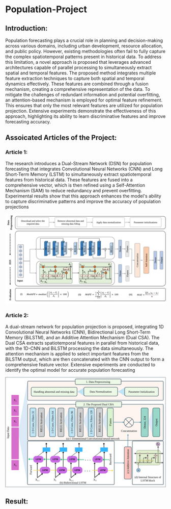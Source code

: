 # Population-Project

## Introduction:

Population forecasting plays a crucial role in planning and decision-making across various domains, including urban development, resource allocation, and public policy. However, existing methodologies often fail to fully capture the complex spatiotemporal patterns present in historical data. To address this limitation, a novel approach is proposed that leverages advanced architectures capable of parallel processing to simultaneously extract spatial and temporal features. The proposed method integrates multiple feature extraction techniques to capture both spatial and temporal dynamics effectively. These features are combined through a fusion mechanism, creating a comprehensive representation of the data. To mitigate the challenges of redundant information and potential overfitting, an attention-based mechanism is employed for optimal feature refinement. This ensures that only the most relevant features are utilized for population projection. Extensive experiments demonstrate the effectiveness of this approach, highlighting its ability to learn discriminative features and improve forecasting accuracy.


## Assoicated Articles of the Project:
### Article 1:
The research introduces a Dual-Stream Network (DSN) for population forecasting that integrates Convolutional Neural Networks (CNN) and Long Short-Term Memory (LSTM) to simultaneously extract spatiotemporal features from historical data. These features are fused into a comprehensive vector, which is then refined using a Self-Attention Mechanism (SAM) to reduce redundancy and prevent overfitting. Experimental results show that this approach enhances the model's ability to capture discriminative patterns and improve the accuracy of population projections

![](Materials/Framework1.svg)


### Article 2:
A dual-stream network for population projection is proposed, integrating 1D Convolutional Neural Networks (CNN), Bidirectional Long Short-Term Memory (BiLSTM), and an Additive Attention Mechanism (Dual CSA). The Dual CSA extracts spatiotemporal features in parallel from historical data, with the 1D-CNN and BiLSTM processing the data simultaneously. The attention mechanism is applied to select important features from the BiLSTM output, which are then concatenated with the CNN output to form a comprehensive feature vector. Extensive experiments are conducted to identify the optimal model for accurate population forecasting

![](Materials/Framework.svg)

## Result:
